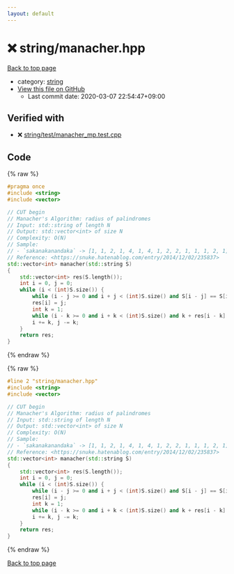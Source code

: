 ```yaml
---
layout: default
---
```


<!-- mathjax config similar to math.stackexchange -->
<script type="text/javascript" async
  src="https://cdnjs.cloudflare.com/ajax/libs/mathjax/2.7.5/MathJax.js?config=TeX-MML-AM_CHTML">
</script>
<script type="text/x-mathjax-config">
  MathJax.Hub.Config({
    TeX: { equationNumbers: { autoNumber: "AMS" }},
    tex2jax: {
      inlineMath: [ ['$','$'] ],
      processEscapes: true
    },
    "HTML-CSS": { matchFontHeight: false },
    displayAlign: "left",
    displayIndent: "2em"
  });
</script>

<script type="text/javascript" src="https://cdnjs.cloudflare.com/ajax/libs/jquery/3.4.1/jquery.min.js"></script>
<script src="https://cdn.jsdelivr.net/npm/jquery-balloon-js@1.1.2/jquery.balloon.min.js" integrity="sha256-ZEYs9VrgAeNuPvs15E39OsyOJaIkXEEt10fzxJ20+2I=" crossorigin="anonymous"></script>
<script type="text/javascript" src="../../assets/js/copy-button.js"></script>
<link rel="stylesheet" href="../../assets/css/copy-button.css" />


# :x: string/manacher.hpp

<a href="../../index.html">Back to top page</a>

* category: <a href="../../index.html#b45cffe084dd3d20d928bee85e7b0f21">string</a>
* <a href="{{ site.github.repository_url }}/blob/master/string/manacher.hpp">View this file on GitHub</a>
    - Last commit date: 2020-03-07 22:54:47+09:00




## Verified with

* :x: <a href="../../verify/string/test/manacher_mp.test.cpp.html">string/test/manacher_mp.test.cpp</a>


## Code

<a id="unbundled"></a>
{% raw %}
```cpp
#pragma once
#include <string>
#include <vector>

// CUT begin
// Manacher's Algorithm: radius of palindromes
// Input: std::string of length N
// Output: std::vector<int> of size N
// Complexity: O(N)
// Sample:
// - `sakanakanandaka` -> [1, 1, 2, 1, 4, 1, 4, 1, 2, 2, 1, 1, 1, 2, 1]
// Reference: <https://snuke.hatenablog.com/entry/2014/12/02/235837>
std::vector<int> manacher(std::string S)
{
    std::vector<int> res(S.length());
    int i = 0, j = 0;
    while (i < (int)S.size()) {
        while (i - j >= 0 and i + j < (int)S.size() and S[i - j] == S[i + j]) j++;
        res[i] = j;
        int k = 1;
        while (i - k >= 0 and i + k < (int)S.size() and k + res[i - k] < j) res[i + k] = res[i - k], k++;
        i += k, j -= k;
    }
    return res;
}

```
{% endraw %}

<a id="bundled"></a>
{% raw %}
```cpp
#line 2 "string/manacher.hpp"
#include <string>
#include <vector>

// CUT begin
// Manacher's Algorithm: radius of palindromes
// Input: std::string of length N
// Output: std::vector<int> of size N
// Complexity: O(N)
// Sample:
// - `sakanakanandaka` -> [1, 1, 2, 1, 4, 1, 4, 1, 2, 2, 1, 1, 1, 2, 1]
// Reference: <https://snuke.hatenablog.com/entry/2014/12/02/235837>
std::vector<int> manacher(std::string S)
{
    std::vector<int> res(S.length());
    int i = 0, j = 0;
    while (i < (int)S.size()) {
        while (i - j >= 0 and i + j < (int)S.size() and S[i - j] == S[i + j]) j++;
        res[i] = j;
        int k = 1;
        while (i - k >= 0 and i + k < (int)S.size() and k + res[i - k] < j) res[i + k] = res[i - k], k++;
        i += k, j -= k;
    }
    return res;
}

```
{% endraw %}

<a href="../../index.html">Back to top page</a>

